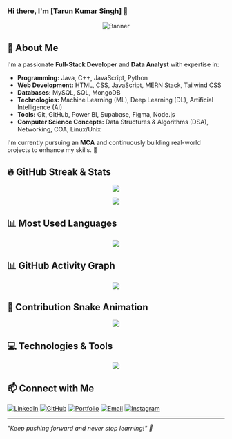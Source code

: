 ### Hi there, I'm [Tarun Kumar Singh] 👋

<!-- Profile Header Image -->
<p align="center">
  <img src="https://raw.githubusercontent.com/your-github-username/your-github-username/main/assets/banner.png" alt="Banner"/>
</p>

## 🚀 About Me

I'm a passionate **Full-Stack Developer** and **Data Analyst** with expertise in:

- **Programming:** Java, C++, JavaScript, Python
- **Web Development:** HTML, CSS, JavaScript, MERN Stack, Tailwind CSS
- **Databases:** MySQL, SQL, MongoDB
- **Technologies:** Machine Learning (ML), Deep Learning (DL), Artificial Intelligence (AI)
- **Tools:** Git, GitHub, Power BI, Supabase, Figma, Node.js
- **Computer Science Concepts:** Data Structures & Algorithms (DSA), Networking, COA, Linux/Unix

I'm currently pursuing an **MCA** and continuously building real-world projects to enhance my skills. 🚀

## 🔥 GitHub Streak & Stats

<p align="center">
  <a href="https://github.com/your-github-username">
    <img src="https://github-readme-streak-stats.herokuapp.com/?user=your-github-username&theme=react&hide_border=true"/>
  </a>
</p>

<p align="center">
  <a href="https://github.com/your-github-username">
    <img src="https://github-readme-stats.vercel.app/api?username=your-github-username&show_icons=true&theme=react&hide_border=true"/>
  </a>
</p>

## 📊 Most Used Languages

<p align="center">
  <a href="https://github.com/your-github-username">
    <img src="https://github-readme-stats.vercel.app/api/top-langs/?username=your-github-username&layout=compact&theme=react&hide_border=true"/>
  </a>
</p>

## 📊 GitHub Activity Graph

<p align="center">
  <a href="https://github.com/your-github-username">
    <img src="https://github-readme-activity-graph.vercel.app/graph?username=your-github-username&theme=react-dark&hide_border=true"/>
  </a>
</p>

## 🐍 Contribution Snake Animation

<p align="center">
  <img src="https://github.com/your-github-username/your-github-username/blob/output/github-contribution-grid-snake.svg"/>
</p>

## 💻 Technologies & Tools

<p align="center">
  <img src="https://skillicons.dev/icons?i=java,cpp,javascript,python,html,css,tailwind,mongodb,mysql,nodejs,react,git,github,vscode,linux,figma,powerbi"/>
</p>

## 📫 Connect with Me

[![LinkedIn](https://img.shields.io/badge/LinkedIn-blue?style=for-the-badge&logo=linkedin)](https://www.linkedin.com/in/your-profile/)
[![GitHub](https://img.shields.io/badge/GitHub-grey?style=for-the-badge&logo=github)](https://github.com/your-github-username)
[![Portfolio](https://img.shields.io/badge/Portfolio-black?style=for-the-badge&logo=react)](https://your-portfolio.com)
[![Email](https://img.shields.io/badge/Email-red?style=for-the-badge&logo=gmail)](mailto:your-email@example.com)
[![Instagram](https://img.shields.io/badge/Instagram-purple?style=for-the-badge&logo=instagram)](https://instagram.com/itarunk.5ingh)

---
*"Keep pushing forward and never stop learning!" 🚀*
